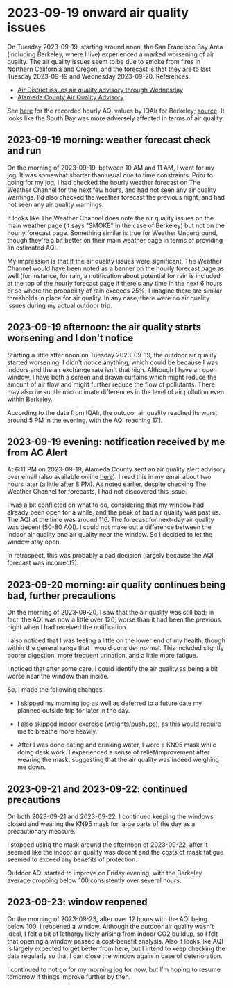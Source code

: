 # 2023-09-19 onward air quality issues

On Tuesday 2023-09-19, starting around noon, the San Francisco Bay
Area (including Berkeley, where I live) experienced a marked worsening
of air quality. The air quality issues seem to be due to smoke from
fires in Northern California and Oregon, and the forecast is that they
are to last Tuesday 2023-09-19 and Wednesday 2023-09-20. References:

* [Air District issues air quality advisory through Wednesday](https://www.baaqmd.gov/news-and-events/page-resources/2023-news/091923-aq-advisory)
* [Alameda County Air Quality Advisory](https://member.everbridge.net/453003085612570/notif/0uOOSJOtn)

See [here](2023-09-19-and-2023-09-20-aqi.png) for the recorded hourly
AQI values by IQAIr for Berkeley;
[source](https://www.iqair.com/us/usa/california/berkeley). It looks
like the South Bay was more adversely affected in terms of air
quality.

## 2023-09-19 morning: weather forecast check and run

On the morning of 2023-09-19, between 10 AM and 11 AM, I went for my
jog. It was somewhat shorter than usual due to time constraints. Prior
to going for my jog, I had checked the hourly weather forecast on The
Weather Channel for the next few hours, and had not seen any air
quality warnings. I'd also checked the weather forecast the previous
night, and had not seen any air quality warnings.

It looks like The Weather Channel does note the air quality issues on
the main weather page (it says "SMOKE" in the case of Berkeley) but
not on the hourly forecast page. Something similar is true for Weather
Underground, though they're a bit better on their main weather page in
terms of providing an estimated AQI.

My impression is that if the air quality issues were significant, The
Weather Channel would have been noted as a banner on the hourly
forecast page as well (for instance, for rain, a notification about
potential for rain is included at the top of the hourly forecast page
if there's any time in the next 6 hours or so where the probability of
rain exceeds 25%; I imagine there are similar thresholds in place for
air quality. In any case, there were no air quality issues during my
actual outdoor trip.

## 2023-09-19 afternoon: the air quality starts worsening and I don't notice

Starting a little after noon on Tuesday 2023-09-19, the outdoor air
quality started worsening. I didn't notice anything, which could be
because I was indoors and the air exchange rate isn't that
high. Although I have an open window, I have both a screen and drawn
curtains which might reduce the amount of air flow and might further
reduce the flow of pollutants. There may also be subtle microclimate
differences in the level of air pollution even within Berkeley.

According to the data from IQAIr, the outdoor air quality reached its
worst around 5 PM in the evening, with the AQI reaching 171.

## 2023-09-19 evening: notification received by me from AC Alert

At 6:11 PM on 2023-09-19, Alameda County sent an air quality alert
advisory over email (also available online
[here](https://member.everbridge.net/453003085612570/notif/0uOOSJOtn)). I
read this in my email about two hours later (a little after 8 PM). As
noted earlier, despite checking The Weather Channel for forecasts, I
had not discovered this issue.

I was a bit conflicted on what to do, considering that my window had
already been open for a while, and the peak of bad air quality was
past us. The AQI at the time was around 116. The forecast for next-day
air quality was decent (50-80 AQI). I could not make out a difference
between the indoor air quality and air quality near the window. So I
decided to let the window stay open.

In retrospect, this was probably a bad decision (largely because the
AQI forecast was incorrect?).

## 2023-09-20 morning: air quality continues being bad, further precautions

On the morning of 2023-09-20, I saw that the air quality was still
bad; in fact, the AQI was now a little over 120, worse than it had
been the previous night when I had received the notification.

I also noticed that I was feeling a little on the lower end of my
health, though within the general range that I would consider
normal. This included slightly poorer digestion, more frequent
urination, and a little more fatigue.

I noticed that after some care, I could identify the air quality as
being a bit worse near the window than inside.

So, I made the following changes:

* I skipped my morning jog as well as deferred to a future date my
  planned outside trip for later in the day.

* I also skipped indoor exercise (weights/pushups), as this would
  require me to breathe more heavily.

* After I was done eating and drinking water, I wore a KN95 mask while
  doing desk work. I experienced a sense of relief/improvement after
  wearing the mask, suggesting that the air quality was indeed
  weighing me down.

## 2023-09-21 and 2023-09-22: continued precautions

On both 2023-09-21 and 2023-09-22, I continued keeping the windows
closed and wearing the KN95 mask for large parts of the day as a
precautionary measure.

I stopped using the mask around the afternoon of 2023-09-22, after it
seemed like the indoor air quality was decent and the costs of mask
fatigue seemed to exceed any benefits of protection.

Outdoor AQI started to improve on Friday evening, with the Berkeley
average dropping below 100 consistently over several hours.

## 2023-09-23: window reopened

On the morning of 2023-09-23, after over 12 hours with the AQI being
below 100, I reopened a window. Although the outdoor air quality
wasn't ideal, I felt a bit of lethargy likely arising from indoor CO2
buildup, so I felt that opening a window passed a cost-benefit
analysis. Also it looks like AQI is largely expected to get better
from here, but I intend to keep checking the data regularly so that I
can close the window again in case of deterioration.

I continued to not go for my morning jog for now, but I'm hoping to
resume tomorrow if things improve further by then.
